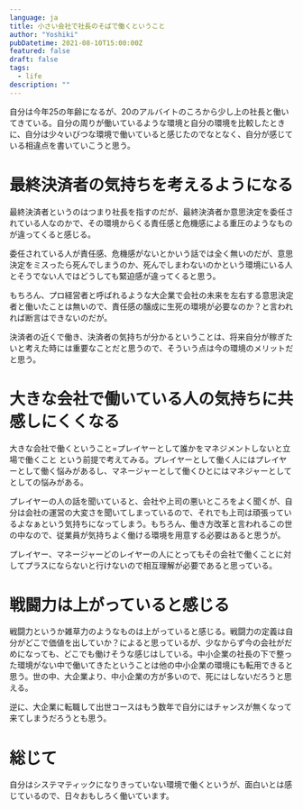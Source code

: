 ```yaml
---
language: ja
title: 小さい会社で社長のそばで働くということ
author: "Yoshiki"
pubDatetime: 2021-08-10T15:00:00Z
featured: false
draft: false
tags:
  - life
description: ""
---
```


自分は今年25の年齢になるが、20のアルバイトのころから少し上の社長と働いてきている。自分の周りが働いているような環境と自分の環境を比較したときに、自分は少々いびつな環境で働いていると感じたのでなとなく、自分が感じている相違点を書いていこうと思う。

# 最終決済者の気持ちを考えるようになる

最終決済者というのはつまり社長を指すのだが、最終決済者か意思決定を委任されている人なのかで、その環境からくる責任感と危機感による重圧のようなものが違ってくると感じる。

委任されている人が責任感、危機感がないとかいう話では全く無いのだが、意思決定をミスったら死んでしまうのか、死んでしまわないのかという環境にいる人とそうでない人ではどうしても緊迫感が違ってくると思う。

もちろん、プロ経営者と呼ばれるような大企業で会社の未来を左右する意思決定者と働いたことは無いので、責任感の醸成に生死の環境が必要なのか？と言われれば断言はできないのだが。

決済者の近くで働き、決済者の気持ちが分かるということは、将来自分が稼ぎたいと考えた時には重要なことだと思うので、そういう点は今の環境のメリットだと思う。

# 大きな会社で働いている人の気持ちに共感しにくくなる

大きな会社で働くということ=プレイヤーとして誰かをマネジメントしないと立場で働くこと という前提で考えてみる。プレイヤーとして働く人にはプレイヤーとして働く悩みがあるし、マネージャーとして働くひとにはマネジャーとしてとしての悩みがある。

プレイヤーの人の話を聞いていると、会社や上司の悪いところをよく聞くが、自分は会社の運営の大変さを聞いてしまっているので、それでも上司は頑張っているよなぁという気持ちになってしまう。もちろん、働き方改革と言われるこの世の中なので、従業員が気持ちよく働ける環境を用意する必要はあると思うが。

プレイヤー、マネージャーどのレイヤーの人にとってもその会社で働くことに対してプラスにならないと行けないので相互理解が必要であると思っている。

# 戦闘力は上がっていると感じる

戦闘力というか雑草力のようなものは上がっていると感じる。戦闘力の定義は自分がどこで価値を出していか？によると思っているが、少なからず今の会社がだめになっても、どこでも働けそうな感じはしている。中小企業の社長の下で整った環境がない中で働いてきたということは他の中小企業の環境にも転用できると思う。世の中、大企業より、中小企業の方が多いので、死にはしないだろうと思える。

逆に、大企業に転職して出世コースはもう数年で自分にはチャンスが無くなって来てしまうだろうとも思う。

# 総じて

自分はシステマティックになりきっていない環境で働くというが、面白いとは感じているので、日々おもしろく働いています。
